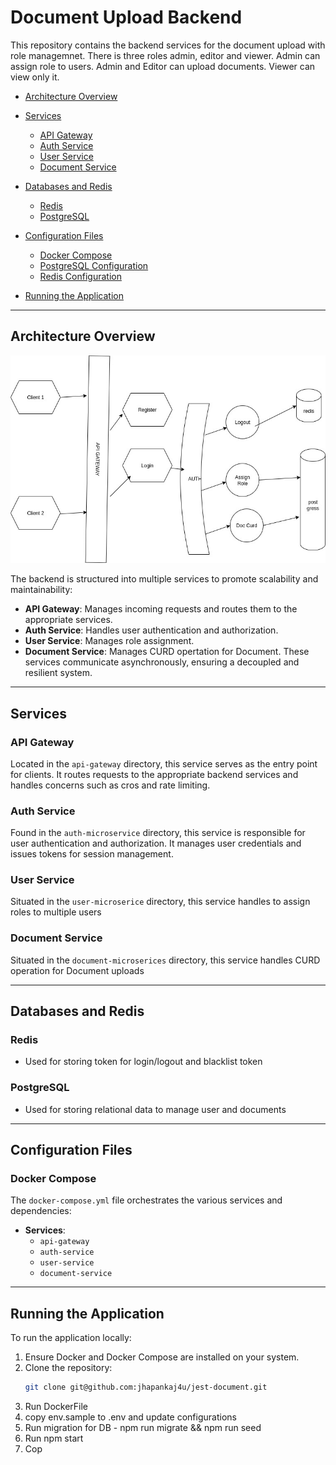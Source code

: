 # Document Upload Backend

This repository contains the backend services for the  document upload with role managemnet. There is three roles admin, editor and viewer. Admin can assign role to users. Admin and Editor can upload documents. Viewer can view only it.

- [Architecture Overview](#architecture-overview)

- [Services](#services)
  - [API Gateway](#api-gateway)
  - [Auth Service](#auth-service)
  - [User Service](#user-service)
  - [Document Service](#document-service)
- [Databases and Redis](#databases-and-redis)
  - [Redis](#redis)
  - [PostgreSQL](#postgresql)
- [Configuration Files](#configuration-files)
  - [Docker Compose](#docker-compose)
  - [PostgreSQL Configuration](#postgresql-configuration)
  - [Redis Configuration](#redis-configuration)
- [Running the Application](#running-the-application)
---

## Architecture Overview
![image](https://github.com/jhapankaj4u/jest-document/blob/master/docs.jpg)


The backend is structured into multiple services to promote scalability and maintainability:

- **API Gateway**: Manages incoming requests and routes them to the appropriate services.
- **Auth Service**: Handles user authentication and authorization.
- **User Service**: Manages role assignment.
- **Document Service**: Manages CURD opertation for Document.
These services communicate asynchronously, ensuring a decoupled and resilient system.

---


## Services

### API Gateway

Located in the `api-gateway` directory, this service serves as the entry point for clients. It routes requests to the appropriate backend services and handles concerns such as cros and rate limiting.

### Auth Service

Found in the `auth-microservice` directory, this service is responsible for user authentication and authorization. It manages user credentials and issues tokens for session management.

### User Service

Situated in the `user-microserice` directory, this service handles to assign roles to multiple users

### Document Service

Situated in the `document-microserices` directory, this service handles CURD operation for Document uploads

---

## Databases and Redis

### Redis

- Used for storing token for login/logout and blacklist token


### PostgreSQL

- Used for storing relational data to manage user and documents

---

## Configuration Files

### Docker Compose

The `docker-compose.yml` file orchestrates the various services and dependencies:

- **Services**:
  - `api-gateway`
  - `auth-service`
  - `user-service`
  - `document-service`

---

## Running the Application

To run the application locally:

1. Ensure Docker and Docker Compose are installed on your system.
2. Clone the repository:
   ```sh
   git clone git@github.com:jhapankaj4u/jest-document.git

3. Run DockerFile
4. copy env.sample to .env and update configurations
5. Run migration for DB  - npm run migrate && npm run seed
6. Run npm start
7. Cop 

